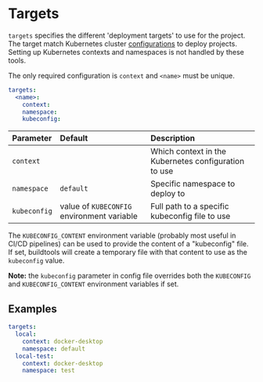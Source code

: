 # Targets

`targets` specifies the different 'deployment targets' to use for the project.
The target match Kubernetes cluster [configurations](https://kubernetes.io/docs/tasks/access-application-cluster/configure-access-multiple-clusters/#define-clusters-users-and-contexts)
to deploy projects.
Setting up Kubernetes contexts and namespaces is not handled by these tools.

The only required configuration is `context` and `<name>` must be unique.

```yaml
targets:
  <name>:
    context:
    namespace:
    kubeconfig:
```

| Parameter     | Default                                       | Description                                           |
| :------------ | :-------------------------------------------- | :---------------------------------------------------  |
| `context`     |                                               | Which context in the Kubernetes configuration to use  |
| `namespace`   | `default`                                     | Specific namespace to deploy to                       |
| `kubeconfig`  | value of `KUBECONFIG` environment variable    | Full path to a specific kubeconfig file to use        |

The `KUBECONFIG_CONTENT` environment variable (probably most useful in CI/CD pipelines) can be used to provide the
content of a "kubeconfig" file. If set, buildtools will create a temporary file with that content to use as the `kubeconfig` value.

**Note:** the `kubeconfig` parameter in config file overrides both the `KUBECONFIG` and `KUBECONFIG_CONTENT` environment
variables if set.

## Examples

````yaml
targets:
  local:
    context: docker-desktop
    namespace: default
  local-test:
    context: docker-desktop
    namespace: test
````
